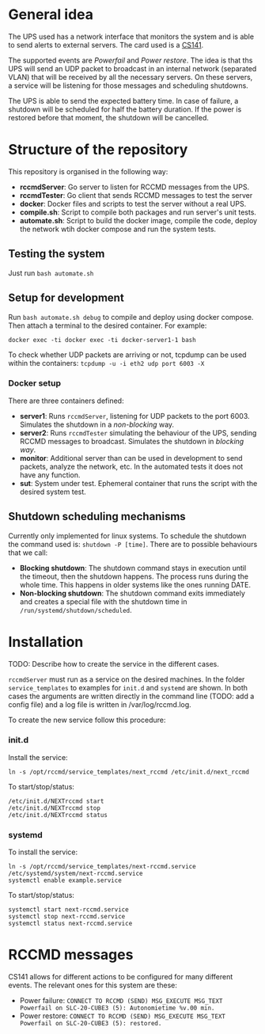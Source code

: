 # General idea

The UPS used has a network interface that monitors the system and is able to send alerts to external servers. The card used is a [CS141](https://www.salicru.com/files/documentacion/salicru_cs141_graphical_quickstart_cmyk_190122.pdf).

The supported events are *Powerfail* and *Power restore*. The idea is that ths UPS will send an UDP packet to broadcast in an internal network (separated VLAN) that will be received by all the necessary servers.  On these servers, a service will be listening for those messages and scheduling shutdowns.

The UPS is able to send the expected battery time. In case of failure, a shutdown will be scheduled for half the battery duration. If the power is restored before that moment, the shutdown will be cancelled.

# Structure of the repository
This repository is organised in the following way:

- **rccmdServer**: Go server to listen for RCCMD messages from the UPS.
- **rccmdTester**:  Go client that sends RCCMD messages to test the server
- **docker**: Docker files and scripts to test the server without a real UPS.
- **compile.sh**: Script to compile both packages and run server's unit tests.
- **automate.sh**: Script to build the docker image, compile the code, deploy the network wtih docker compose and run the system tests.

## Testing the system
Just run `bash automate.sh`

## Setup for development
Run `bash automate.sh debug`  to compile and deploy using docker compose. Then attach a terminal to the desired container. For example:

`docker exec -ti docker exec -ti docker-server1-1 bash`

To check whether UDP packets are arriving or not, tcpdump can be used within the containers: `tcpdump -u -i eth2 udp port 6003 -X`

### Docker setup
There are three containers defined:

- **server1**: Runs `rccmdServer`, listening for UDP packets to the port 6003. Simulates the shutdown in a *non-blocking* way.
- **server2**: Runs `rccmdTester` simulating the behaviour of the UPS, sending RCCMD messages to broadcast. Simulates the shutdown in *blocking way*.
- **monitor**: Additional server than can be used in development to send packets, analyze the network, etc. In the automated tests it does not have any function.
- **sut**: System under test. Ephemeral container that runs the script with the desired system test.

## Shutdown scheduling mechanisms
Currently only implemented for linux systems. To schedule the shutdown the command used is: `shutdown -P [time]`.  There are to possible behaviours that we call:
- **Blocking shutdown**: The shutdown command stays in execution until the timeout, then the shutdown happens. The process runs during the whole time. This happens in older systems like the ones running DATE.
- **Non-blocking shutdown**: The shutdown command exits immediately and creates a special file with the shutdown time in `/run/systemd/shutdown/scheduled`.

# Installation
TODO: Describe how to create the service in the different cases.

`rccmdServer` must run as a service on the desired machines. In the folder `service_templates` to examples for `init.d` and `systemd` are shown. In both cases the arguments are written directly in the command line (TODO: add a config file) and a log file is written in /var/log/rccmd.log.

To create the new service follow this procedure:

### init.d

Install the service:

`ln -s /opt/rccmd/service_templates/next_rccmd /etc/init.d/next_rccmd`

To start/stop/status:

```
/etc/init.d/NEXTrccmd start
/etc/init.d/NEXTrccmd stop
/etc/init.d/NEXTrccmd status

```

### systemd

To install the service:

```
ln -s /opt/rccmd/service_templates/next-rccmd.service /etc/systemd/system/next-rccmd.service
systemctl enable example.service
```

To start/stop/status:

```
systemctl start next-rccmd.service
systemctl stop next-rccmd.service
systemctl status next-rccmd.service
```

# RCCMD messages
CS141 allows for different actions to be configured for many different events. The relevant ones for this system are these:

- Power failure: `CONNECT TO RCCMD (SEND) MSG_EXECUTE MSG_TEXT Powerfail on SLC-20-CUBE3 (5): Autonomietime %v.00 min.`
- Power restore: `CONNECT TO RCCMD (SEND) MSG_EXECUTE MSG_TEXT Powerfail on SLC-20-CUBE3 (5): restored.`
